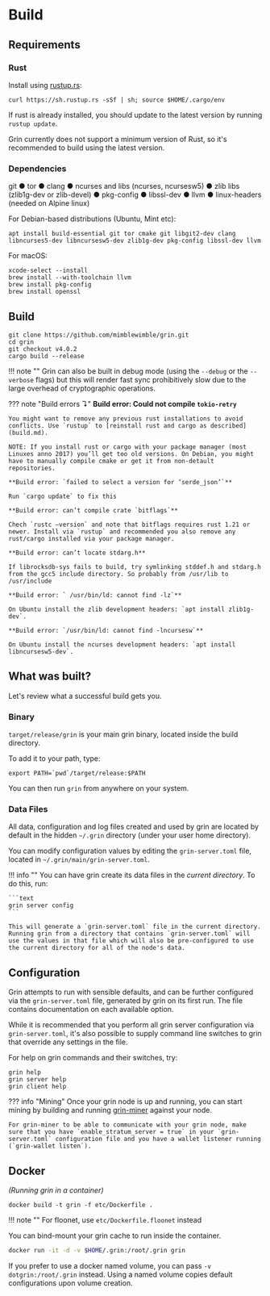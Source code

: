 # Build

## Requirements

### Rust

Install using [rustup.rs](https://rustup.rs):

```text
curl https://sh.rustup.rs -sSf | sh; source $HOME/.cargo/env
```

 If rust is already installed, you should update to the latest version by running `rustup update`.

Grin currently does not support a minimum version of Rust, so it's recommended to build using the latest version.

### Dependencies

git &#9679; tor &#9679; clang &#9679; ncurses and libs (ncurses, ncursesw5) &#9679; zlib libs (zlib1g-dev or zlib-devel) &#9679; pkg-config &#9679; libssl-dev &#9679; llvm &#9679; linux-headers (needed on Alpine linux)

For Debian-based distributions (Ubuntu, Mint etc):

```text
apt install build-essential git tor cmake git libgit2-dev clang libncurses5-dev libncursesw5-dev zlib1g-dev pkg-config libssl-dev llvm
```

For macOS:

```text
xcode-select --install
brew install --with-toolchain llvm
brew install pkg-config
brew install openssl
```

## Build

```text
git clone https://github.com/mimblewimble/grin.git
cd grin
git checkout v4.0.2
cargo build --release
```

!!! note ""
    Grin can also be built in debug mode (using the `--debug` or the `--verbose` flags) but this will render fast sync prohibitively slow due to the large overhead of cryptographic operations.

??? note "Build errors &#8628;"
    **Build error: Could not compile `tokio-retry`**

    You might want to remove any previous rust installations to avoid conflicts. Use `rustup` to [reinstall rust and cargo as described](build.md).

    NOTE: If you install rust or cargo with your package manager (most Linuxes anno 2017) you’ll get too old versions. On Debian, you might have to manually compile cmake or get it from non-detault repositories.

    **Build error: `failed to select a version for ‘serde_json’`**

    Run `cargo update` to fix this

    **Build error: can’t compile crate `bitflags`**

    Chech `rustc –version` and note that bitflags requires rust 1.21 or newer. Install via `rustup` and recommended you also remove any rust/cargo installed via your package manager.

    **Build error: can’t locate stdarg.h**

    If librocksdb-sys fails to build, try symlinking stddef.h and stdarg.h from the gcc5 include directory. So probably from /usr/lib to /usr/include

    **Build error: ` /usr/bin/ld: cannot find -lz`**

    On Ubuntu install the zlib development headers: `apt install zlib1g-dev`.

    **Build error: `/usr/bin/ld: cannot find -lncursesw`**

    On Ubuntu install the ncurses development headers: `apt install libncursesw5-dev`.

## What was built?

Let's review what a successful build gets you.

### Binary

`target/release/grin` is your main grin binary, located inside the build directory.

To add it to your path, type:

```text
export PATH=`pwd`/target/release:$PATH
```

You can then run `grin` from anywhere on your system.

### Data Files

All data, configuration and log files created and used by grin are located by default in the hidden `~/.grin` directory (under your user home directory).

You can modify configuration values by editing the `grin-server.toml` file, located in `~/.grin/main/grin-server.toml`.

!!! info ""
    You can have grin create its data files in the *current directory*. To do this, run:

    ```text
    grin server config
    ```

    This will generate a `grin-server.toml` file in the current directory. Running grin from a directory that contains `grin-server.toml` will use the values in that file which will also be pre-configured to use the current directory for all of the node's data.

## Configuration

Grin attempts to run with sensible defaults, and can be further configured via
the `grin-server.toml` file, generated by grin on its first run. The file contains documentation on each available option.

While it is recommended that you perform all grin server configuration via
`grin-server.toml`, it's also possible to supply command line switches to grin that override any settings in the file.

For help on grin commands and their switches, try:

```text
grin help
grin server help
grin client help
```

??? info "Mining"
    Once your grin node is up and running, you can start mining by building and running [grin-miner](https://github.com/mimblewimble/grin-miner) against your node.

    For grin-miner to be able to communicate with your grin node, make sure that you have `enable_stratum_server = true` in your `grin-server.toml` configuration file and you have a wallet listener running (`grin-wallet listen`).

## Docker

*(Running grin in a container)*

```text
docker build -t grin -f etc/Dockerfile .
```

!!! note ""
    For floonet, use `etc/Dockerfile.floonet` instead

You can bind-mount your grin cache to run inside the container.

```sh
docker run -it -d -v $HOME/.grin:/root/.grin grin
```

If you prefer to use a docker named volume, you can pass `-v dotgrin:/root/.grin` instead. Using a named volume copies default configurations upon volume creation.
